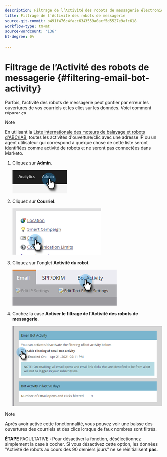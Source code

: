 ```yaml
---
description: Filtrage de l’Activité des robots de messagerie électronique - Docs Marketo - Documentation du produit
title: Filtrage de l’Activité des robots de messagerie
source-git-commit: b491f476c4facc6343559a0acf5d5527e9afc618
workflow-type: tm+mt
source-wordcount: '136'
ht-degree: 0%

---
```


# Filtrage de l’Activité des robots de messagerie {#filtering-email-bot-activity}

Parfois, l’activité des robots de messagerie peut gonfler par erreur les ouvertures de vos courriels et les clics sur les données. Voici comment réparer ça.

>[!NOTE]
>
>En utilisant la [Liste internationale des moteurs de balayage et robots d&#39;ABC/IAB](https://www.iab.com/guidelines/iab-abc-international-spiders-bots-list/), toutes les activités d&#39;ouverture/clic avec une adresse IP ou un agent utilisateur qui correspond à quelque chose de cette liste seront identifiées comme activité de robots et ne seront pas connectées dans Marketo.

1. Cliquez sur **Admin**.

   ![](assets/filtering-email-bot-activity-1.png)

1. Cliquez sur **Courriel**.

   ![](assets/filtering-email-bot-activity-2.png)

1. Cliquez sur l&#39;onglet **Activité du robot**.

   ![](assets/filtering-email-bot-activity-3.png)

1. Cochez la case **Activer le filtrage de l&#39;Activité des robots de messagerie**.

   ![](assets/filtering-email-bot-activity-4.png)

>[!NOTE]
>
>Après avoir activé cette fonctionnalité, vous pouvez voir une baisse des ouvertures des courriels et des clics lorsque de faux nombres sont filtrés.

**ÉTAPE** FACULTATIVE : Pour désactiver la fonction, désélectionnez simplement la case à cocher. Si vous désactivez cette option, les données &quot;Activité de robots au cours des 90 derniers jours&quot; ne se réinitialisent **pas**.
